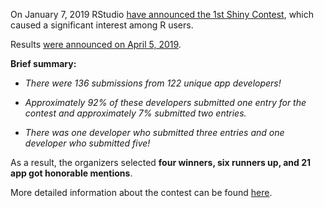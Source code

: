 

On January 7, 2019 RStudio [have announced the 1st Shiny Contest](https://blog.rstudio.com/2019/01/07/first-shiny-contest/), which caused a significant interest among R users.

Results [were announced on April 5, 2019](https://blog.rstudio.com/2019/04/05/first-shiny-contest-winners/). 

**Brief summary:**

* _There were 136 submissions from 122 unique app developers!_

* _Approximately 92% of these developers submitted one entry for the contest and approximately 7% submitted two entries._

* _There was one developer who submitted three entries and one developer who submitted five!_

As a result, the organizers selected **four winners, six runners up, and 21 app got honorable mentions**.

More detailed information about the contest can be found [here](https://blog.rstudio.com/2019/04/05/first-shiny-contest-winners/).
